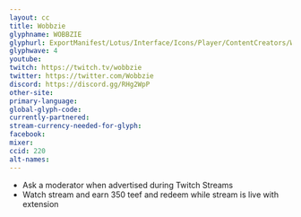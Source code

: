 ```yaml
---
layout: cc
title: Wobbzie
glyphname: WOBBZIE
glyphurl: ExportManifest/Lotus/Interface/Icons/Player/ContentCreators/Wobbzie.png
glyphwave: 4
youtube:
twitch: https://twitch.tv/wobbzie
twitter: https://twitter.com/Wobbzie
discord: https://discord.gg/RHg2WpP
other-site:
primary-language:
global-glyph-code:
currently-partnered:
stream-currency-needed-for-glyph:
facebook:
mixer:
ccid: 220
alt-names:
---
```

* Ask a moderator when advertised during Twitch Streams
* Watch stream and earn 350 teef and redeem while stream is live with extension
